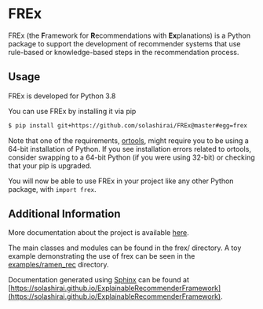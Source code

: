 # FREx
FREx (the **F**ramework for **R**ecommendations with **Ex**planations) is a Python package to support the development of recommender systems that use rule-based or knowledge-based steps in the recommendation process. 

## Usage

FREx is developed for Python 3.8

You can use FREx by installing it via pip
```bash
$ pip install git+https://github.com/solashirai/FREx@master#egg=frex
```
Note that one of the requirements, [ortools](https://pypi.org/project/ortools/), might require you to be using a 64-bit installation of Python. If you see installation errors related to ortools, consider swapping to a 64-bit Python (if you were using 32-bit) or checking that your pip is upgraded.

You will now be able to use FREx in your project like any other Python package, with `import frex`.

## Additional Information

More documentation about the project is available [here](https://tetherless-world.github.io/FREx/).

The main classes and modules can be found in the frex/ directory. A toy example demonstrating the use of frex can be seen in the [examples/ramen_rec](https://github.com/solashirai/ExplainableRecommenderFramework/tree/master/examples/ramen_rec) directory.

Documentation generated using [Sphinx](https://www.sphinx-doc.org/en/master/) can be found at [https://solashirai.github.io/ExplainableRecommenderFramework](https://solashirai.github.io/ExplainableRecommenderFramework).
